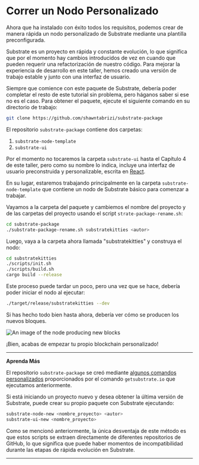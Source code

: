 Correr un Nodo Personalizado
===

Ahora que ha instalado con éxito todos los requisitos, podemos crear de manera rápida un nodo personalizado de Substrate mediante una plantilla preconfigurada.

Substrate es un proyecto en rápida y constante evolución, lo que significa que por el momento hay cambios introducidos de vez en cuando que pueden requerir una refactorización de nuestro código. Para mejorar la experiencia de desarrollo en este taller, hemos creado una versión de trabajo estable y junto con una interfaz de usuario.

Siempre que comience con este paquete de Substrate, debería poder completar el resto de este tutorial sin problema, pero háganos saber si ese no es el caso. Para obtener el paquete, ejecute el siguiente comando en su directorio de trabajo:

```bash
git clone https://github.com/shawntabrizi/substrate-package
```

El repositorio `substrate-package` contiene dos carpetas:

1. `substrate-node-template`
2. `substrate-ui`

Por el momento no tocaremos la carpeta `substrate-ui` hasta el Capítulo 4 de este taller, pero como su nombre lo indica, incluye una interfaz de usuario preconstruida y personalizable, escrita en [React](https://reactjs.org/).

En su lugar, estaremos trabajando principalmente en la carpeta `substrate-node-template` que contiene un nodo de Substrate básico para comenzar a trabajar.

Vayamos a la carpeta del paquete y cambiemos el nombre del proyecto y de las carpetas del proyecto usando el script `strate-package-rename.sh`:

```bash
cd substrate-package
./substrate-package-rename.sh substratekitties <autor>
```

Luego, vaya a la carpeta ahora llamada "substratekitties" y construya el nodo:

```bash
cd substratekitties
./scripts/init.sh
./scripts/build.sh
cargo build --release
```

Este proceso puede tardar un poco, pero una vez que se hace, debería poder iniciar el nodo al ejecutar:

```bash
./target/release/substratekitties --dev
```

Si has hecho todo bien hasta ahora, debería ver cómo se producen los nuevos bloques.

![An image of the node producing new blocks](../../0/assets/building-blocks.png)

¡Bien, acabas de empezar tu propio blockchain personalizado!

---
**Aprenda Más**

El repositorio `substrate-package` se creó mediante [algunos comandos personalizados](https://github.com/paritytech/substrate-up) proporcionados por el comando `getsubstrate.io` que ejecutamos anteriormente.

Si está iniciando un proyecto nuevo y desea obtener la última versión de Substrate, puede crear su propio paquete con Substrate ejecutando:

```bash
substrate-node-new <nombre_proyecto> <autor>
substrate-ui-new <nombre_proyecto>
```

Como se mencionó anteriormente, la única desventaja de este método es que estos scripts se extraen directamente de diferentes repositorios de GitHub, lo que significa que puede haber momentos de incompatibilidad durante las etapas de rápida evolución en Substrate.

---

